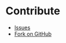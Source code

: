 # Contribute

* [Issues](https://github.com/OryxProject/oryx/issues/)
* [Fork on GitHub](https://github.com/OryxProject/oryx/)